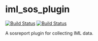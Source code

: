 # iml_sos_plugin

[![Build Status](https://travis-ci.org/whamcloud/iml_sos_plugin.svg?branch=master)](https://travis-ci.org/intel-hpdd/iml_sos_plugin)
[![Build Status](https://copr.fedorainfracloud.org/coprs/managerforlustre/manager-for-lustre/package/iml_sos_plugin/status_image/last_build.png)](https://copr.fedorainfracloud.org/coprs/managerforlustre/manager-for-lustre/package/iml_sos_plugin/)

A sosreport plugin for collecting IML data.

